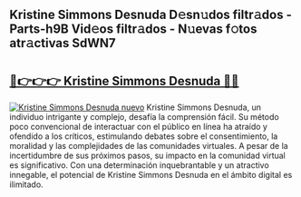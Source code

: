 ## Kristine Simmons Desnuda D𝚎sn𝚞dos filtr𝚊dos - Parts-h9B Vid𝚎os filtr𝚊dos - N𝚞evas f𝚘tos atr𝚊ctivas SdWN7

# <h2><a href="http://mb1dwmm.tromn.icu/?c=Kristine+Simmons+Desnuda">🔗👉👉👉 Kristine Simmons Desnuda 🔗🔗</a></h2>

[![Kristine Simmons Desnuda nuevo](https://i.imgur.com/pEAQMta.gif)](http://mb1dwmm.tromn.icu/?c=Kristine+Simmons+Desnuda)
Kristine Simmons Desnuda, un individuo intrigante y complejo, desafía la comprensión fácil. Su método poco convencional de interactuar con el público en línea ha atraído y ofendido a los críticos, estimulando debates sobre el consentimiento, la moralidad y las complejidades de las comunidades virtuales. A pesar de la incertidumbre de sus próximos pasos, su impacto en la comunidad virtual es significativo. Con una determinación inquebrantable y un atractivo innegable, el potencial de Kristine Simmons Desnuda en el ámbito digital es ilimitado.

